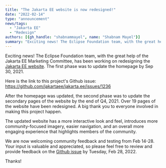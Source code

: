 ```yaml
---
title: "The Jakarta EE website is now redesigned!"
date: "2022-02-14"
type: "announcement"
news/tags:
  - "Jakarta EE"
  - "Redesign"
authors: [{gh_handle: "shabnammayel", name: "Shabnam Mayel"}]
summary: "Exciting news! The Eclipse Foundation team, with the great help of the Jakarta EE Marketing Committee, has been working on redesigning the Jakarta EE website. The first phase was to update the homepage by Sep 30, 2021."
---
```


Exciting news! The Eclipse Foundation team, with the great help of the Jakarta EE Marketing Committee, has been working on redesigning the [Jakarta EE website](https://jakarta.ee/). The first phase was to update the homepage by Sep 30, 2021.

Here is the link to this project's Github issue: <https://github.com/jakartaee/jakarta.ee/issues/1236>

After the homepage was updated, the second phase was to update the secondary pages of the website by the end of Q4, 2021. Over 19 pages of the website have been redesigned. A big thank you to everyone involved in making this project happen. 

The updated website has a more interactive look and feel, introduces more community-focused imagery, easier navigation, and an overall more engaging experience that highlights members of the community. 

We are now welcoming community feedback and testing from Feb 14-28. Your input is valuable and appreciated, so please feel free to review and provide feedback on the [Github issue](https://github.com/jakartaee/jakarta.ee/issues/1236) by Tuesday, Feb 28, 2022.

Thanks!
